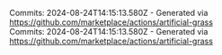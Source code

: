 Commits: 2024-08-24T14:15:13.580Z - Generated via https://github.com/marketplace/actions/artificial-grass
<br>
Commits: 2024-08-24T14:15:13.580Z - Generated via https://github.com/marketplace/actions/artificial-grass
<br>

